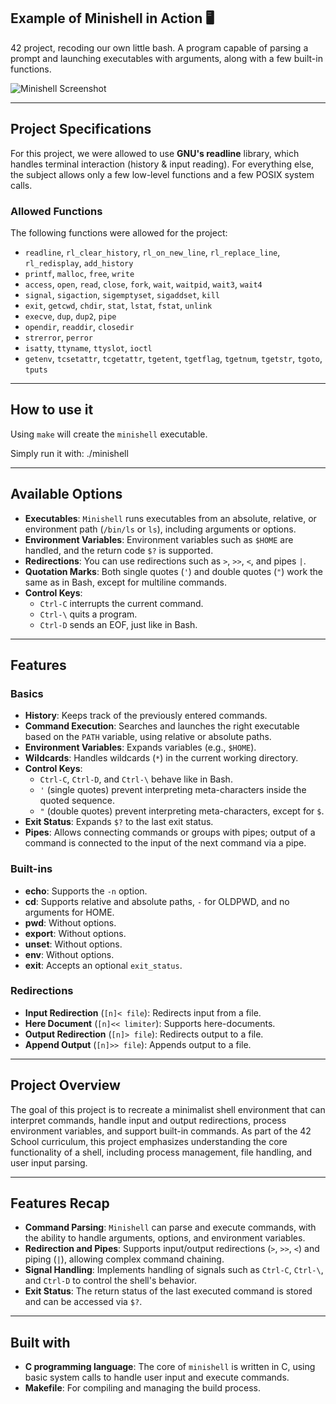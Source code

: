 ## Example of Minishell in Action 🖥️

42 project, recoding our own little bash. A program capable of parsing a prompt and launching executables with arguments, along with a few built-in functions.

![Minishell Screenshot](https://link_to_the_image_hosted_elsewhere.com)

---

## Project Specifications

For this project, we were allowed to use **GNU's readline** library, which handles terminal interaction (history & input reading). For everything else, the subject allows only a few low-level functions and a few POSIX system calls.

### Allowed Functions

The following functions were allowed for the project:
- `readline`, `rl_clear_history`, `rl_on_new_line`, `rl_replace_line`, `rl_redisplay`, `add_history`
- `printf`, `malloc`, `free`, `write`
- `access`, `open`, `read`, `close`, `fork`, `wait`, `waitpid`, `wait3`, `wait4`
- `signal`, `sigaction`, `sigemptyset`, `sigaddset`, `kill`
- `exit`, `getcwd`, `chdir`, `stat`, `lstat`, `fstat`, `unlink`
- `execve`, `dup`, `dup2`, `pipe`
- `opendir`, `readdir`, `closedir`
- `strerror`, `perror`
- `isatty`, `ttyname`, `ttyslot`, `ioctl`
- `getenv`, `tcsetattr`, `tcgetattr`, `tgetent`, `tgetflag`, `tgetnum`, `tgetstr`, `tgoto`, `tputs`

---

## How to use it

Using `make` will create the `minishell` executable.

Simply run it with: ./minishell

---

## Available Options

- **Executables**: `Minishell` runs executables from an absolute, relative, or environment path (`/bin/ls` or `ls`), including arguments or options.
- **Environment Variables**: Environment variables such as `$HOME` are handled, and the return code `$?` is supported.
- **Redirections**: You can use redirections such as `>`, `>>`, `<`, and pipes `|`.
- **Quotation Marks**: Both single quotes (`'`) and double quotes (`"`) work the same as in Bash, except for multiline commands.
- **Control Keys**:
  - `Ctrl-C` interrupts the current command.
  - `Ctrl-\` quits a program.
  - `Ctrl-D` sends an EOF, just like in Bash.

---

## Features

### Basics
- **History**: Keeps track of the previously entered commands.
- **Command Execution**: Searches and launches the right executable based on the `PATH` variable, using relative or absolute paths.
- **Environment Variables**: Expands variables (e.g., `$HOME`).
- **Wildcards**: Handles wildcards (`*`) in the current working directory.
- **Control Keys**: 
  - `Ctrl-C`, `Ctrl-D`, and `Ctrl-\` behave like in Bash.
  - `'` (single quotes) prevent interpreting meta-characters inside the quoted sequence.
  - `"` (double quotes) prevent interpreting meta-characters, except for `$`.
- **Exit Status**: Expands `$?` to the last exit status.
- **Pipes**: Allows connecting commands or groups with pipes; output of a command is connected to the input of the next command via a pipe.

### Built-ins
- **echo**: Supports the `-n` option.
- **cd**: Supports relative and absolute paths, `-` for OLDPWD, and no arguments for HOME.
- **pwd**: Without options.
- **export**: Without options.
- **unset**: Without options.
- **env**: Without options.
- **exit**: Accepts an optional `exit_status`.

### Redirections
- **Input Redirection** (`[n]< file`): Redirects input from a file.
- **Here Document** (`[n]<< limiter`): Supports here-documents.
- **Output Redirection** (`[n]> file`): Redirects output to a file.
- **Append Output** (`[n]>> file`): Appends output to a file.

---

## Project Overview

The goal of this project is to recreate a minimalist shell environment that can interpret commands, handle input and output redirections, process environment variables, and support built-in commands. As part of the 42 School curriculum, this project emphasizes understanding the core functionality of a shell, including process management, file handling, and user input parsing.

---

## Features Recap

- **Command Parsing**: `Minishell` can parse and execute commands, with the ability to handle arguments, options, and environment variables.
- **Redirection and Pipes**: Supports input/output redirections (`>`, `>>`, `<`) and piping (`|`), allowing complex command chaining.
- **Signal Handling**: Implements handling of signals such as `Ctrl-C`, `Ctrl-\`, and `Ctrl-D` to control the shell's behavior.
- **Exit Status**: The return status of the last executed command is stored and can be accessed via `$?`.

---

## Built with

- **C programming language**: The core of `minishell` is written in C, using basic system calls to handle user input and execute commands.
- **Makefile**: For compiling and managing the build process.

